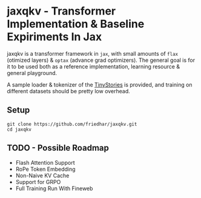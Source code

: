 # jaxqkv - Transformer Implementation & Baseline Expiriments In Jax

jaxqkv is a transformer framework in `jax`, with small amounts of `flax` (otimized layers) & `optax` (advance grad optimizers). The general goal is for it to be used both as a reference implementation, learning resource & general playground.

A sample loader & tokenizer of the [TinyStories]() is provided, and training on different datasets should be pretty low overhead.

## Setup
```
git clone https://github.com/friedhar/jaxqkv.git 
cd jaxqkv
```


## TODO - Possible Roadmap
* Flash Attention Support
* RoPe Token Embedding
* Non-Naive KV Cache
* Support for GRPO
* Full Training Run With Fineweb